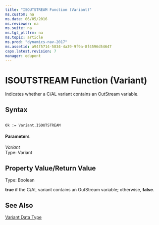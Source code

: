 ```yaml
---
title: "ISOUTSTREAM Function (Variant)"
ms.custom: na
ms.date: 06/05/2016
ms.reviewer: na
ms.suite: na
ms.tgt_pltfrm: na
ms.topic: article
ms.prod: "dynamics-nav-2017"
ms.assetid: a94f5714-5834-4a39-9f9a-8f4596d54647
caps.latest.revision: 7
manager: edupont
---
```

# ISOUTSTREAM Function (Variant)
Indicates whether a C/AL variant contains an OutStream variable.  
  
## Syntax  
  
```  
  
Ok := Variant.ISOUTSTREAM  
```  
  
#### Parameters  
 *Variant*  
 Type: Variant  
  
## Property Value/Return Value  
 Type: Boolean  
  
 **true** if the C/AL variant contains an OutStream variable; otherwise, **false**.  
  
## See Also  
 [Variant Data Type](Variant-Data-Type.md)